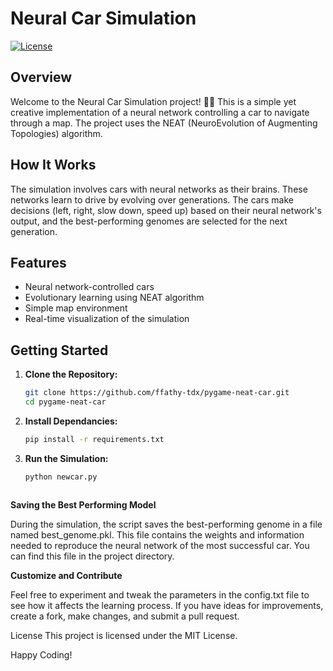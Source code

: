 # Neural Car Simulation

[![License](https://img.shields.io/badge/license-MIT-blue.svg)](LICENSE)

## Overview

Welcome to the Neural Car Simulation project! 🚗💨 This is a simple yet creative implementation of a neural network controlling a car to navigate through a map. The project uses the NEAT (NeuroEvolution of Augmenting Topologies) algorithm.

## How It Works

The simulation involves cars with neural networks as their brains. These networks learn to drive by evolving over generations. The cars make decisions (left, right, slow down, speed up) based on their neural network's output, and the best-performing genomes are selected for the next generation.

## Features

- Neural network-controlled cars
- Evolutionary learning using NEAT algorithm
- Simple map environment
- Real-time visualization of the simulation

## Getting Started

1. **Clone the Repository:**
   ```bash
   git clone https://github.com/ffathy-tdx/pygame-neat-car.git
   cd pygame-neat-car

2. **Install Dependancies:**
   ```bash
   pip install -r requirements.txt

3. **Run the Simulation:**
   ```bash
   python newcar.py

   
   
**Saving the Best Performing Model**

During the simulation, the script saves the best-performing genome in a file named best_genome.pkl. This file contains the weights and information needed to reproduce the neural network of the most successful car. You can find this file in the project directory.

**Customize and Contribute**

Feel free to experiment and tweak the parameters in the config.txt file to see how it affects the learning process. If you have ideas for improvements, create a fork, make changes, and submit a pull request.

License
This project is licensed under the MIT License.

Happy Coding!

